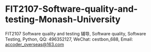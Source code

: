 # FIT2107-Software-quality-and-testing-Monash-University
FIT2107 Software quality and testing 辅导, Software quality, Software Testing, Python, QQ: 496352127, WeChat: cestbon_688, Email: accoder_overseas@163.com
